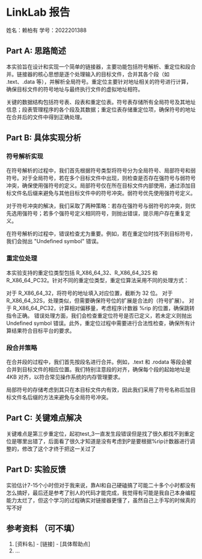 # LinkLab 报告

姓名：赖柏有
学号：2022201388

## Part A: 思路简述

本实验旨在设计和实现一个简单的链接器，主要功能包括符号解析、重定位和段合并。链接器的核心思想是逐个处理输入的目标文件，合并其各个段（如 .text、.data 等），并解析全局符号。重定位主要针对地址相关的符号进行计算，确保目标文件的符号地址与最终执行文件的虚拟地址相符。

关键的数据结构包括符号表、段表和重定位表。符号表存储所有全局符号及其地址信息；段表管理程序的各个段及其数据；重定位表存储重定位项，确保符号的地址在合并后的文件中得到正确处理。

## Part B: 具体实现分析

### 符号解析实现
在符号解析的过程中，我们首先根据符号类型将符号分为全局符号、局部符号和弱符号。对于全局符号，若在多个目标文件中出现，则检查是否存在强符号与弱符号冲突，确保使用强符号的定义。局部符号仅在所在目标文件内部使用，通过添加目标文件名后缀来避免与其他目标文件中的符号冲突。弱符号优先使用强符号定义。

对于符号冲突的解决，我们采取了两种策略：若存在强符号与弱符号的冲突，则优先选用强符号；若多个强符号定义相同符号，则抛出错误，提示用户存在重复定义。

在符号解析的过程中，错误检查尤为重要。例如，若在重定位时找不到目标符号，我们会抛出 "Undefined symbol" 错误。

### 重定位处理
本实验支持的重定位类型包括 R_X86_64_32、R_X86_64_32S 和 R_X86_64_PC32。针对不同的重定位类型，重定位算法采用不同的处理方式：

对于 R_X86_64_32，将符号的地址填入对应位置，截断为 32 位。
对于 R_X86_64_32S，处理类似，但需要确保符号位的扩展是合法的（符号扩展）。
对于 R_X86_64_PC32，计算相对偏移量，考虑程序计数器 %rip 的位置，确保跳转指令正确。
错误处理方面，我们会检查重定位符号是否已定义，若未定义则抛出 Undefined symbol 错误。此外，重定位过程中需要进行合法性检查，确保所有计算结果符合目标平台的要求。

### 段合并策略
在合并段的过程中，我们首先按段名进行合并。例如，.text 和 .rodata 等段会被合并到目标文件的相应位置。我们特别注意段的对齐，确保每个段的起始地址是 4KB 对齐，以符合常见操作系统的内存管理要求。

局部符号的存储考虑到其只在本目标文件内有效，因此我们采用了符号名称后加目标文件名后缀的方法来避免与全局符号冲突。

## Part C: 关键难点解决
关键难点是第三步重定位，起初test_3一直发生段错误但是找了很久都找不到重定位是哪里出错了，后面看了很久才知道是没有考虑到P是要根据%rip计数器进行调整的，修改了这个才终于把这一关过了

## Part D: 实验反馈
<!-- 芝士 5202 年研发的船新实验，你的反馈对我们至关重要
可以从实验设计，实验文档，框架代码三个方面进行反馈，具体衡量：
1. 实验设计：实验难度是否合适，实验工作量是否合理，是否让你更加理解链接器，链接器够不够有趣
2. 实验文档：文档是否清晰，哪些地方需要补充说明
3. 框架代码：框架代码是否易于理解，接口设计是否合理，实验中遇到的框架代码的问题（请引用在 repo 中你提出的 issue）
-->
实验估计7-15个小时但对于我来说，靠AI和自己硬磕搞了可能二十多个小时都没有怎么搞好，最后还是参考了别人的代码才能完成，我觉得有可能是我自己本身编程能力太烂了，但这个学习的过程确实对链接器更懂了，虽然自己上手写的时候真的写不好

## 参考资料 （可不填）
<!-- 对实现有实质帮助的资料 -->
1. [资料名] - [链接] - [具体帮助点]
2. ...
